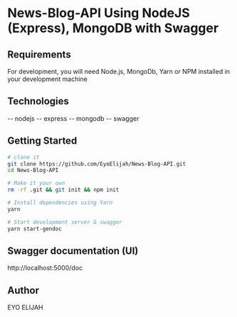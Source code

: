 # News-Blog-API Using NodeJS (Express), MongoDB with Swagger

## Requirements

For development, you will need Node.js, MongoDb, Yarn or NPM installed in your development machine

## Technologies

-- nodejs
-- express
-- mongodb
-- swagger

## Getting Started

```sh
# clone it
git clone https://github.com/EyoElijah/News-Blog-API.git
cd News-Blog-API

# Make it your own
rm -rf .git && git init && npm init

# Install dependencies using Yarn
yarn

# Start development server & swagger
yarn start-gendoc

```

## Swagger documentation (UI)

http://localhost:5000/doc

## Author

EYO ELIJAH
